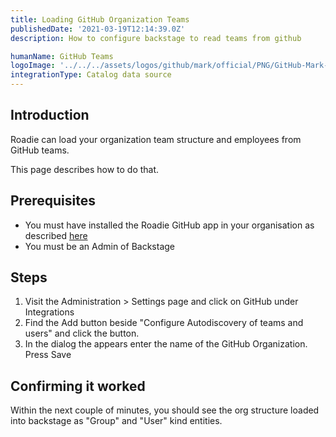 ```yaml
---
title: Loading GitHub Organization Teams
publishedDate: '2021-03-19T12:14:39.0Z'
description: How to configure backstage to read teams from github

humanName: GitHub Teams
logoImage: '../../../assets/logos/github/mark/official/PNG/GitHub-Mark-120px-plus.png'
integrationType: Catalog data source
---
```


## Introduction

Roadie can load your organization team structure and employees from GitHub teams.

This page describes how to do that.

## Prerequisites

- You must have installed the Roadie GitHub app in your organisation as described [here](/docs/getting-started/adding-a-catalog-item/)
- You must be an Admin of Backstage

## Steps

1. Visit the Administration > Settings page and click on GitHub under Integrations
2. Find the Add button beside "Configure Autodiscovery of teams and users" and click the button.
3. In the dialog the appears enter the name of the GitHub Organization. Press Save

## Confirming it worked

Within the next couple of minutes, you should see the org structure loaded into backstage as "Group" and "User" kind entities.
